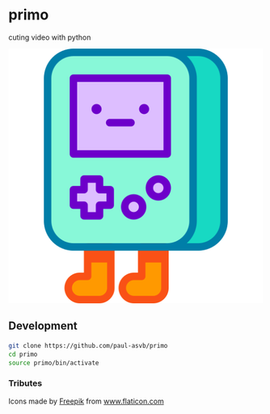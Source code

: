 # primo
cuting video with python

![primo](/images/video-game.png)


## Development
```bash
git clone https://github.com/paul-asvb/primo
cd primo
source primo/bin/activate
```

### Tributes

Icons made by <a href="https://www.flaticon.com/authors/freepik" title="Freepik">Freepik</a> from <a href="https://www.flaticon.com/" title="Flaticon"> www.flaticon.com</a>
